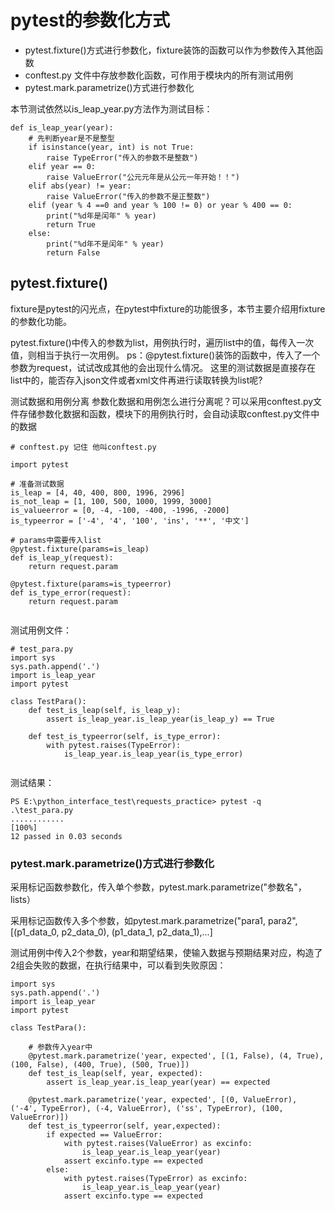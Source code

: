 # pytest的参数化方式
- pytest.fixture()方式进行参数化，fixture装饰的函数可以作为参数传入其他函数
- conftest.py 文件中存放参数化函数，可作用于模块内的所有测试用例
- pytest.mark.parametrize()方式进行参数化

本节测试依然以is_leap_year.py方法作为测试目标：
```
def is_leap_year(year):
    # 先判断year是不是整型
    if isinstance(year, int) is not True:
        raise TypeError("传入的参数不是整数")
    elif year == 0:
        raise ValueError("公元元年是从公元一年开始！！")
    elif abs(year) != year:
        raise ValueError("传入的参数不是正整数")
    elif (year % 4 ==0 and year % 100 != 0) or year % 400 == 0:
        print("%d年是闰年" % year)
        return True
    else:
        print("%d年不是闰年" % year)
        return False
```        
## pytest.fixture()
fixture是pytest的闪光点，在pytest中fixture的功能很多，本节主要介绍用fixture的参数化功能。

pytest.fixture()中传入的参数为list，用例执行时，遍历list中的值，每传入一次值，则相当于执行一次用例。
ps：@pytest.fixture()装饰的函数中，传入了一个参数为request，试试改成其他的会出现什么情况。
这里的测试数据是直接存在list中的，能否存入json文件或者xml文件再进行读取转换为list呢?

测试数据和用例分离
参数化数据和用例怎么进行分离呢？可以采用conftest.py文件存储参数化数据和函数，模块下的用例执行时，会自动读取conftest.py文件中的数据
``` 
# conftest.py 记住 他叫conftest.py

import pytest

# 准备测试数据
is_leap = [4, 40, 400, 800, 1996, 2996]
is_not_leap = [1, 100, 500, 1000, 1999, 3000]
is_valueerror = [0, -4, -100, -400, -1996, -2000]
is_typeerror = ['-4', '4', '100', 'ins', '**', '中文']

# params中需要传入list
@pytest.fixture(params=is_leap)
def is_leap_y(request):
    return request.param

@pytest.fixture(params=is_typeerror)
def is_type_error(request):
    return request.param
    
```  
测试用例文件：
```
# test_para.py
import sys
sys.path.append('.')
import is_leap_year
import pytest

class TestPara():
    def test_is_leap(self, is_leap_y):
        assert is_leap_year.is_leap_year(is_leap_y) == True

    def test_is_typeerror(self, is_type_error):
        with pytest.raises(TypeError):
            is_leap_year.is_leap_year(is_type_error)
            
```            
测试结果：
```
PS E:\python_interface_test\requests_practice> pytest -q .\test_para.py
............                                                             [100%]
12 passed in 0.03 seconds

```
### pytest.mark.parametrize()方式进行参数化
采用标记函数参数化，传入单个参数，pytest.mark.parametrize("参数名"，lists）

采用标记函数传入多个参数，如pytest.mark.parametrize("para1, para2", [(p1_data_0, p2_data_0), (p1_data_1, p2_data_1),...]

测试用例中传入2个参数，year和期望结果，使输入数据与预期结果对应，构造了2组会失败的数据，在执行结果中，可以看到失败原因：


```
import sys
sys.path.append('.')
import is_leap_year
import pytest

class TestPara():

    # 参数传入year中
    @pytest.mark.parametrize('year, expected', [(1, False), (4, True), (100, False), (400, True), (500, True)])
    def test_is_leap(self, year, expected):
        assert is_leap_year.is_leap_year(year) == expected

    @pytest.mark.parametrize('year, expected', [(0, ValueError), ('-4', TypeError), (-4, ValueError), ('ss', TypeError), (100, ValueError)])
    def test_is_typeerror(self, year,expected):
        if expected == ValueError:
            with pytest.raises(ValueError) as excinfo:
                is_leap_year.is_leap_year(year)
            assert excinfo.type == expected
        else:
            with pytest.raises(TypeError) as excinfo:
                is_leap_year.is_leap_year(year)
            assert excinfo.type == expected
            
```
